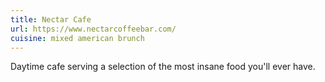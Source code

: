 ```yaml
---
title: Nectar Cafe
url: https://www.nectarcoffeebar.com/
cuisine: mixed american brunch
---
```

Daytime cafe serving a selection of the most insane food you'll ever have.